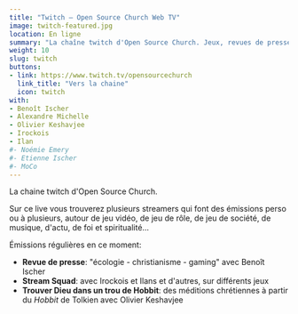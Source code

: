 ```yaml
---
title: "Twitch – Open Source Church Web TV"
image: twitch-featured.jpg
location: En ligne
summary: "La chaîne twitch d'Open Source Church. Jeux, revues de presse, discussion, méditations, et bien plus."
weight: 10
slug: twitch
buttons:
- link: https://www.twitch.tv/opensourcechurch
  link_title: "Vers la chaine"
  icon: twitch
with:
- Benoît Ischer
- Alexandre Michelle
- Olivier Keshavjee
- Irockois
- Ilan
#- Noémie Emery
#- Etienne Ischer
#- MoCo
---
```


La chaine twitch d'Open Source Church.

Sur ce live vous trouverez plusieurs streamers qui font des émissions perso ou à plusieurs, autour de jeu vidéo, de jeu de rôle, de jeu de société, de musique, d'actu, de foi et spiritualité…

Émissions régulières en ce moment:

<!-- - **Matinales** avec Ffierock: lundi, mercredi et vendredi de 10h à 12h -->
- **Revue de presse**: "écologie - christianisme - gaming" avec Benoît Ischer
- **Stream Squad**: avec Irockois et Ilans et d'autres, sur différents jeux
- **Trouver Dieu dans un trou de Hobbit**: des méditions chrétiennes à partir du *Hobbit* de Tolkien avec Olivier Keshavjee
